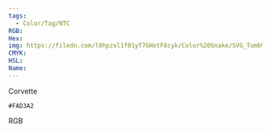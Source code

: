 ```yaml
---
tags:
  - Color/Tag/NTC
RGB:
Hex:
img: https://filedn.com/l0hpzxl1f01yT7GHxtF8cyk/Color%20Snake/SVG_Tumb%20Mass%20No%20Name/FAD3A2.svg
CMYK:
HSL:
Name:
---
```

Corvette
```palette
#FAD3A2
```
RGB
